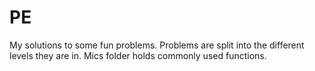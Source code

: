 # PE
My solutions to some fun problems.
Problems are split into the different levels they are in.
Mics folder holds commonly used functions.
